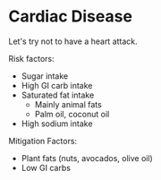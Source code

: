 # Cardiac Disease

Let's try not to have a heart attack.

Risk factors:

* Sugar intake
* High GI carb intake
* Saturated fat intake
  * Mainly animal fats
  * Palm oil, coconut oil
* High sodium intake

Mitigation Factors:

* Plant fats \(nuts, avocados, olive oil\)
* Low GI carbs

